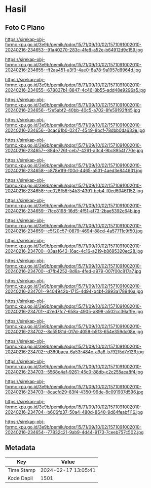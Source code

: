 # Hasil

## Foto C Plano

https://sirekap-obj-formc.kpu.go.id/3e9b/pemilu/pdpr/15/71/09/10/02/1571091002010-20240216-234653--91a40270-283c-4fe8-a52e-b64912d9c159.jpg

https://sirekap-obj-formc.kpu.go.id/3e9b/pemilu/pdpr/15/71/09/10/02/1571091002010-20240216-234655--ff2aa451-a3f3-4ae0-8a78-9a1957d8964d.jpg

https://sirekap-obj-formc.kpu.go.id/3e9b/pemilu/pdpr/15/71/09/10/02/1571091002010-20240216-234655--678837b1-8847-4c46-8b55-add48e9296a5.jpg

https://sirekap-obj-formc.kpu.go.id/3e9b/pemilu/pdpr/15/71/09/10/02/1571091002010-20240216-234656--f2e5abf2-40bb-40c5-a702-8fe59192ff45.jpg

https://sirekap-obj-formc.kpu.go.id/3e9b/pemilu/pdpr/15/71/09/10/02/1571091002010-20240216-234656--0cac61b0-0247-4549-8bcf-78dbb0da633e.jpg

https://sirekap-obj-formc.kpu.go.id/3e9b/pemilu/pdpr/15/71/09/10/02/1571091002010-20240216-234657--884e726f-ceb7-4261-a3c4-9bc8854f770e.jpg

https://sirekap-obj-formc.kpu.go.id/3e9b/pemilu/pdpr/15/71/09/10/02/1571091002010-20240216-234658--c878e1f9-f00d-4465-a531-4aed3e844631.jpg

https://sirekap-obj-formc.kpu.go.id/3e9b/pemilu/pdpr/15/71/09/10/02/1571091002010-20240216-234658--cc028f56-54b3-4391-bcb4-f0ed6046f152.jpg

https://sirekap-obj-formc.kpu.go.id/3e9b/pemilu/pdpr/15/71/09/10/02/1571091002010-20240216-234659--7fcc8198-16d5-4f51-af73-2bae5392c64b.jpg

https://sirekap-obj-formc.kpu.go.id/3e9b/pemilu/pdpr/15/71/09/10/02/1571091002010-20240216-234659--c5f20c57-0879-4694-88cd-4a57711c9f50.jpg

https://sirekap-obj-formc.kpu.go.id/3e9b/pemilu/pdpr/15/71/09/10/02/1571091002010-20240216-234700--03aaf643-16ac-4c16-a219-b8695320ec28.jpg

https://sirekap-obj-formc.kpu.go.id/3e9b/pemilu/pdpr/15/71/09/10/02/1571091002010-20240216-234700--d7fb4252-8d6a-4fed-a979-007f00c817a7.jpg

https://sirekap-obj-formc.kpu.go.id/3e9b/pemilu/pdpr/15/71/09/10/02/1571091002010-20240216-234701--9404942b-1715-4d94-b4bf-3993a178946a.jpg

https://sirekap-obj-formc.kpu.go.id/3e9b/pemilu/pdpr/15/71/09/10/02/1571091002010-20240216-234701--42ed7fc7-658a-4905-a898-a502cc36af9e.jpg

https://sirekap-obj-formc.kpu.go.id/3e9b/pemilu/pdpr/15/71/09/10/02/1571091002010-20240216-234702--8c55f81d-017d-4058-b5f3-654e359dc08e.jpg

https://sirekap-obj-formc.kpu.go.id/3e9b/pemilu/pdpr/15/71/09/10/02/1571091002010-20240216-234702--d360baea-6a53-484c-a9a8-b792f5d7e126.jpg

https://sirekap-obj-formc.kpu.go.id/3e9b/pemilu/pdpr/15/71/09/10/02/1571091002010-20240216-234703--5568c4af-9261-45c0-88db-c2c255aca8f4.jpg

https://sirekap-obj-formc.kpu.go.id/3e9b/pemilu/pdpr/15/71/09/10/02/1571091002010-20240216-234703--8cacfd29-83f4-4350-99de-8c091937d596.jpg

https://sirekap-obj-formc.kpu.go.id/3e9b/pemilu/pdpr/15/71/09/10/02/1571091002010-20240216-234704--b606fd37-50a4-480d-8640-9d64feabf116.jpg

https://sirekap-obj-formc.kpu.go.id/3e9b/pemilu/pdpr/15/71/09/10/02/1571091002010-20240216-234654--77832c21-9ab9-4d44-9173-7ceeb757c502.jpg


## Metadata

| Key        | Value               |
| ---------- | ------------------- |
| Time Stamp | 2024-02-17 13:05:41 |
| Kode Dapil | 1501                |



